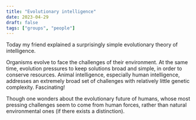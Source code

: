 ```yaml
---
title: "Evolutionary intelligence"
date: 2023-04-29
draft: false
tags: ["groups", "people"]
---
```

Today my friend explained a surprisingly simple evolutionary theory of intelligence.

Organisms evolve to face the challenges of their environment. At the same time, evolution pressures to keep solutions broad and simple, in order to conserve resources. Animal intelligence, especially human intelligence, addresses an extremely broad set of challenges with relatively little genetic complexity. Fascinating!

Though one wonders about the evolutionary future of humans, whose most pressing challenges seem to come from human forces, rather than natural environmental ones (if there exists a distinction).
